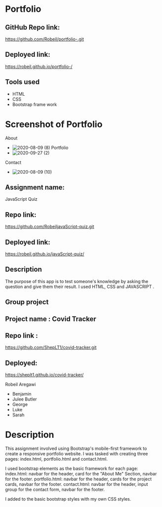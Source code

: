 # Portfolio

## GitHub Repo link: 
https://github.com/Robeil/portfolio-.git

## Deployed link: 
https://robeil.github.io/portfolio-/

## Tools used
* HTML
* CSS
* Bootstrap frame work
# Screenshot of Portfolio
   About
* ![2020-08-09 (8)](https://user-images.githubusercontent.com/65261399/94224710-fb758d00-fea7-11ea-9867-e440d66af39a.png)
Portfolio
* ![2020-09-27 (2)](https://user-images.githubusercontent.com/65261399/94378662-26e2bc80-00e0-11eb-956b-6a0692ed9eb5.png)

Contact
* ![2020-08-09 (10)](https://user-images.githubusercontent.com/65261399/94224779-265fe100-fea8-11ea-8fa4-77c0b1a6c45f.png)
 

## Assignment name: 
JavaScript Quiz

## Repo link: 
https://github.com/RobeiljavaScript-quiz.git

## Deployed link: 
https://robeil.github.io/javaScript-quiz/

## Description 

The purpose of this app is to test someone's knowledge by asking the question and give them their result.
I used HTML, CSS and JAVASCRIPT .

## Group project

## Project name : Covid Tracker

## Repo link : 
https://github.com/ShepLT1/covid-tracker.git

## Deployed: 
https://sheplt1.github.io/covid-tracker/

Robeil Aregawi
* Benjamin
* Julee Butler
* George
* Luke
* Sarah

# Description

This assignment involved using Bootstrap's mobile-first framework to create a responsive portfolio website. I was tasked with creating three pages: index.html, portfolio.html and contact.html.

I used bootstrap elements as the basic framework for each page: index.html: navbar for the header, card for the "About Me" Section, navbar for the footer. portfolio.html: navbar for the header, cards for the project cards, navbar for the footer. contact.html: navbar for the header, input group for the contact form, navbar for the footer.

I added to the basic bootstrap styles with my own CSS styles.

